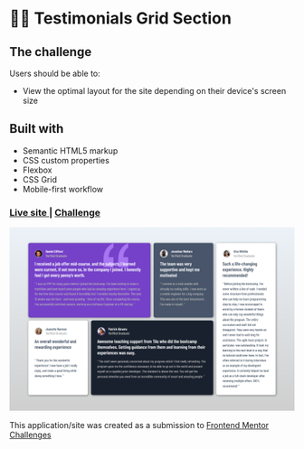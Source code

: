 # 👩‍💻 Testimonials Grid Section


## The challenge

Users should be able to:

- View the optimal layout for the site depending on their device's screen size

## Built with

- Semantic HTML5 markup
- CSS custom properties
- Flexbox
- CSS Grid
- Mobile-first workflow



<div>
  <h3>
    <a href= "https://amansgz.github.io/css-testimonials-grid-section/">
      Live site
    </a>
    <span> | </span>
    <a href= "https://www.frontendmentor.io/challenges/testimonials-grid-section-Nnw6J7Un7">
      Challenge
    </a>
  </h3>
</div>

![Design preview for the Testimonials Grid Section challenge](./styles/images/preview.png)

This application/site was created as a submission to <a href= "https://www.frontendmentor.io/">Frontend Mentor Challenges</a> 
